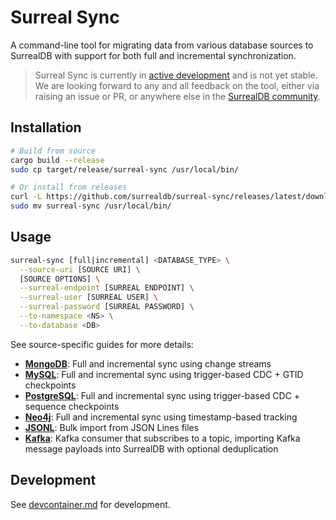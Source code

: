 # Surreal Sync

A command-line tool for migrating data from various database sources to SurrealDB with support for both full and incremental synchronization.

> Surreal Sync is currently in [active development](https://github.com/surrealdb/surreal-sync/releases) and is not yet stable. We are looking forward to any and all feedback on the tool, either via raising an issue or PR, or anywhere else in the [SurrealDB community](https://surrealdb.com/community).

## Installation

```bash
# Build from source
cargo build --release
sudo cp target/release/surreal-sync /usr/local/bin/

# Or install from releases
curl -L https://github.com/surrealdb/surreal-sync/releases/latest/download/surreal-sync-x86_64-unknown-linux-gnu.tar.gz | tar xz
sudo mv surreal-sync /usr/local/bin/
```

## Usage

```bash
surreal-sync [full|incremental] <DATABASE_TYPE> \
  --source-uri [SOURCE URI] \
  [SOURCE OPTIONS] \
  --surreal-endpoint [SURREAL ENDPOINT] \
  --surreal-user [SURREAL USER] \
  --surreal-password [SURREAL PASSWORD] \
  --to-namespace <NS> \
  --to-database <DB>
```

See source-specific guides for more details:

- **[MongoDB](docs/mongodb.md)**: Full and incremental sync using change streams
- **[MySQL](docs/mysql.md)**: Full and incremental sync using trigger-based CDC + GTID checkpoints
- **[PostgreSQL](docs/postgresql.md)**: Full and incremental sync using trigger-based CDC + sequence checkpoints
- **[Neo4j](docs/neo4j.md)**: Full and incremental sync using timestamp-based tracking
- **[JSONL](docs/jsonl.md)**: Bulk import from JSON Lines files
- **[Kafka](docs/kafka.md)**: Kafka consumer that subscribes to a topic, importing Kafka message payloads into SurrealDB with optional deduplication

## Development

See [devcontainer.md](docs/devcontainer.md) for development.
